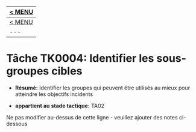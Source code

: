 |[< MENU](../../README.md)|
|---|
|[< MENU](../README.md)|
|---|
# Tâche TK0004: Identifier les sous-groupes cibles

* **Résumé:** Identifier les groupes qui peuvent être utilisés au mieux pour atteindre les objectifs incidents

* **appartient au stade tactique:** TA02

Ne pas modifier au-dessus de cette ligne - veuillez ajouter des notes ci-dessous